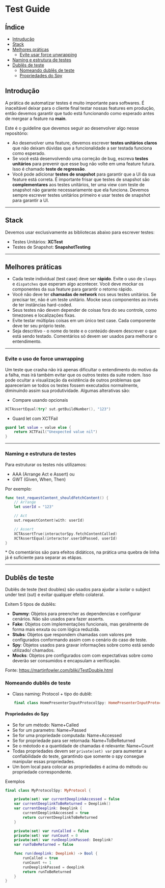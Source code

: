 # Test Guide

## Índice

- [Intrudução](#introdução)
- [Stack](#stack)
- [Melhores práticas](#melhores-práticas)
   - [Evite usar force unwrapping](#evite-o-uso-de-force-unwrapping)
- [Naming e estrutura de testes](#naming-e-estrutura-de-testes)
- [Dublês de teste](#dublês-de-teste)
    - [Nomeando dublês de teste](#nomeando-dublês-de-teste)
    - [Propriedades do Spy](#propriedades-do-spy)


## Introdução

A prática de automatizar testes é muito importante para softwares. É inaceitável deixar para o cliente final testar nossas features em produção, então devemos garantir que tudo está funcionando como esperado antes de mergear a feature na **main**.

Este é o guideline que devemos seguir ao desenvolver algo nesse repositório:

- Ao desenvolver uma feature, devemos escrever **testes unitários claros** que não deixam dúvidas que a funcionalidade a ser testada funciona como esperado.
- Se você está desenvolvendo uma correção de bug, escreva **testes unitários** para prevenir que esse bug não volte em uma feature futura. Isso é chamado **teste de regressão**.
- Você pode adicionar **testes de snapshot** para garantir que a UI da sua feature está correta. É importante frisar que testes de snapshot são **complementares** aos
testes unitários, ter uma view com teste de snapshot não garante necessariamente que ela funciona. Devemos sempre escrever testes unitários primeiro e usar testes de snapshot para garantir a UI. 

---

## Stack


Devemos usar exclusivamente as bibliotecas abaixo para escrever testes:

- Testes Unitários: **XCTest**
- Testes de Snapshot: **SnapshotTesting**

--- 

## Melhores práticas

- Cada teste individual (test case) deve ser **rápido**. Evite o uso de `sleeps` e `dispatches` que esperam algo acontecer. Você deve mockar os componentes da sua feature para garantir o retorno rápido.
- Você não deve ter **chamadas de network** nos seus testes unitários. Se precisar ter, não é um teste unitário. Mocke seus componentes ao invés de ter instâncias hard-coded.
- Seus testes não devem depender de coisas fora do seu controle, como timezones e localizações fixas. 
- Evite testar múltiplas coisas em um único test case. Cada componente deve ter seu próprio teste.
- Seja descritivo - o nome do teste e o conteúdo devem descrever o que está sendo testado. Comentários só devem ser usados para melhorar o entendimento.

---
### Evite o uso de force unwrapping

Um teste que crasha não irá apenas dificultar o entendimento do motivo da a falha, mas irá também evitar que os outros testes da suite rodem. Isso pode ocultar a visualização da existência de outros problemas que apareceriam se todos os testes fossem executados normalmente, diminuindo assim sua produtividade. Algumas alterativas são:

- Compare usando opcionais
```swift
XCTAssertEqual(try? sut.getBuildNumber(), "123")
```

-  Guard let com XCTFail

```swift
guard let value = value else {
    return XCTFail("Unexpected value nil")
}
```

---

### Naming e estrutura de testes

Para estruturar os testes nós utilizamos:
- AAA (Arrange Act e Assert) ou
- GWT (Given, When, Then)

Por exemplo:

```swift
func test_requestContent_shouldFetchContent() {
    // Arrange
    let userId = "123"

    // Act
    sut.requestContent(with: userId)

    // Assert
    XCTAssertTrue(interactorSpy.fetchContentCalled)
    XCTAssertEqual(interactor.userIdPassed, userId)
}
```

\* Os comentários são para efeitos didáticos, na prática uma quebra de linha já é suficiente para separar as etápas.

---

## Dublês de teste

Dublês de teste (test doubles) são usados para ajudar a isolar o subject under test (sut) e evitar qualquer efeito colateral.

Exitem 5 tipos de dublês:

- **Dummy**: Objetos para preencher as dependencias e configurar cenários. Não são usados para fazer asserts.
- **Fake**: Objetos com implementações funcionais, mas geralmente de forma mais enxuta ou com lógica reduzida. 
- **Stubs**: Objetos que respondem chamadas com valores pre configurados conformando assim com o cenário do caso de teste.
- **Spy**: Objetos usados para gravar informações sobre como está sendo utilizado/ chamados.
- **Mocks**: Objetos pre configurados com com expectativas sobre como deverão ser consumidos e encapsulam a verificação.

Fonte: https://martinfowler.com/bliki/TestDouble.html

### Nomeando dublês de teste

- Class naming: Protocol + tipo do dublê:

```swift
    final class HomePresenterInputProtocolSpy: HomePresenterInputProtocol {} 
```

#### Propriedades do Spy

- Se for um método: Name+Called
- Se for um parametro: Name+Passed
- Se for uma propriedade computada: Name+Accessed
- Se for propriedade para ser retornada: Name+ToBeReturned
- Se o méotodo e a quantidade de chamadas é relevante: Name+Count
- Todas propriedades devem ser `private(set) var` para aumentar a confiabilidade do teste, garantindo que somente o spy consegue manipular essas propriedades.
- Um bom local para colocar as propriedades é acima do método ou propriedade correspondente.

Exemplos

```swift
final class MyProtocolSpy: MyProtocol {

    private(set) var currentDeeplinkAccessed = false
    var currentDeeplinkToBeReturned = Deeplink()
    var currentDeeplink: Deeplink {
        currentDeeplinkAccessed = true
        return currentDeeplinkToBeReturned
    }

    private(set) var runCalled = false
    private(set) var runCount = 0
    private(set) var runDeeplinkPassed: Deeplink?
    var runToBeReturned = false

    func run(deeplink: Deeplink) -> Bool {
        runCalled = true
        runCount += 1
        runDeeplinkPassed = deeplink
        return runToBeReturned
    }
}
```
